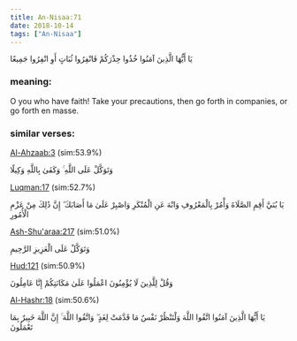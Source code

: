 ```yaml
---
title: An-Nisaa:71
date: 2018-10-14
tags: ["An-Nisaa"]
---
```

يَا أَيُّهَا الَّذِينَ آمَنُوا خُذُوا حِذْرَكُمْ فَانْفِرُوا ثُبَاتٍ أَوِ انْفِرُوا جَمِيعًا
### meaning: 
O you who have faith! Take your precautions, then go forth in companies, or go forth en masse.
### similar verses: 

[Al-Ahzaab:3](/33/3) (sim:53.9%)

وَتَوَكَّلْ عَلَى اللَّهِ ۚ وَكَفَىٰ بِاللَّهِ وَكِيلًا

[Luqman:17](/31/17) (sim:52.7%)

يَا بُنَيَّ أَقِمِ الصَّلَاةَ وَأْمُرْ بِالْمَعْرُوفِ وَانْهَ عَنِ الْمُنْكَرِ وَاصْبِرْ عَلَىٰ مَا أَصَابَكَ ۖ إِنَّ ذَٰلِكَ مِنْ عَزْمِ الْأُمُورِ

[Ash-Shu'araa:217](/26/217) (sim:51.0%)

وَتَوَكَّلْ عَلَى الْعَزِيزِ الرَّحِيمِ

[Hud:121](/11/121) (sim:50.9%)

وَقُلْ لِلَّذِينَ لَا يُؤْمِنُونَ اعْمَلُوا عَلَىٰ مَكَانَتِكُمْ إِنَّا عَامِلُونَ

[Al-Hashr:18](/59/18) (sim:50.6%)

يَا أَيُّهَا الَّذِينَ آمَنُوا اتَّقُوا اللَّهَ وَلْتَنْظُرْ نَفْسٌ مَا قَدَّمَتْ لِغَدٍ ۖ وَاتَّقُوا اللَّهَ ۚ إِنَّ اللَّهَ خَبِيرٌ بِمَا تَعْمَلُونَ
